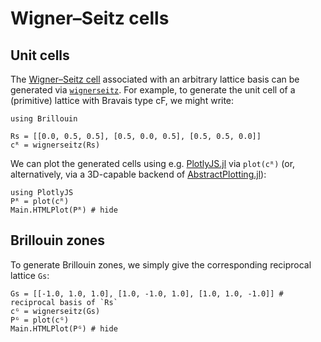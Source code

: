# Wigner–Seitz cells

## Unit cells
The [Wigner–Seitz cell](https://en.wikipedia.org/wiki/Wigner–Seitz_cell) associated with an arbitrary lattice basis can be generated via [`wignerseitz`](@ref).
For example, to generate the unit cell of a (primitive) lattice with Bravais type cF, we might write:
```@example wignerseitz-cF
using Brillouin

Rs = [[0.0, 0.5, 0.5], [0.5, 0.0, 0.5], [0.5, 0.5, 0.0]]
cᴿ = wignerseitz(Rs)
```

We can plot the generated cells using e.g. [PlotlyJS.jl](https://github.com/JuliaPlots/PlotlyJS.jl) via `plot(cᴿ)` (or, alternatively, via a 3D-capable backend of [AbstractPlotting.jl](https://github.com/JuliaPlots/AbstractPlotting.jl)):
```@example wignerseitz-cF
using PlotlyJS
Pᴿ = plot(cᴿ)
Main.HTMLPlot(Pᴿ) # hide
```

## Brillouin zones
To generate Brillouin zones, we simply give the corresponding reciprocal lattice `Gs`:
```@example wignerseitz-cF
Gs = [[-1.0, 1.0, 1.0], [1.0, -1.0, 1.0], [1.0, 1.0, -1.0]] # reciprocal basis of `Rs`
cᴳ = wignerseitz(Gs)
Pᴳ = plot(cᴳ)
Main.HTMLPlot(Pᴳ) # hide
```
